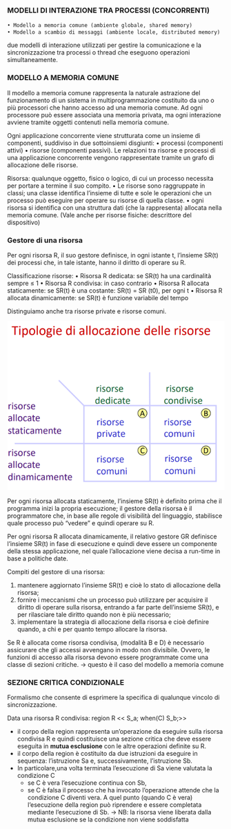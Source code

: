 ### MODELLI DI INTERAZIONE TRA PROCESSI (CONCORRENTI)
    • Modello a memoria comune (ambiente globale, shared memory)
    • Modello a scambio di messaggi (ambiente locale, distributed memory)
due modelli di interazione utilizzati per gestire la comunicazione e la sincronizzazione tra processi o thread che eseguono operazioni simultaneamente.

### MODELLO A MEMORIA COMUNE
Il modello a memoria comune rappresenta la naturale astrazione del funzionamento di un sistema in multiprogrammazione costituito da uno o più processori che hanno accesso ad una memoria comune. Ad ogni processore può essere associata una memoria privata, ma ogni interazione avviene tramite oggetti contenuti nella memoria comune.

Ogni applicazione concorrente viene strutturata come un insieme di componenti, suddiviso in due sottoinsiemi disgiunti:
    • processi (componenti attivi)
    • risorse (componenti passivi).
Le relazioni tra risorse e processi di una applicazione concorrente vengono rappresentate tramite un grafo di allocazione delle risorse.

Risorsa: qualunque oggetto, fisico o logico, di cui un processo necessita per portare a termine il suo compito.
    • Le risorse sono raggruppate in classi; una classe identifica l’insieme di tutte e sole le operazioni che un processo può eseguire per operare su risorse di quella classe.
    • ogni risorsa si identifica con una struttura dati (che la rappresenta) allocata nella memoria comune.
    (Vale anche per risorse fisiche: descrittore del dispositivo)


### Gestore di una risorsa
Per ogni risorsa R, il suo gestore definisce, in ogni istante t, l’insieme SR(t) dei processi che, in tale istante, hanno il diritto di operare su R.

Classificazione risorse:
    • Risorsa R dedicata:               se SR(t) ha una cardinalità sempre ≤ 1
    • Risorsa R condivisa:              in caso contrario
    • Risorsa R allocata staticamente:  se SR(t) è una costante: SR(t) = SR (t0), per ogni t
    • Risorsa R allocata dinamicamente: se SR(t) è funzione variabile del tempo

Distinguiamo anche tra risorse private e risorse comuni.

![alt text](.\tipologie_di_allocazione_delle_risorse.png)

Per ogni risorsa allocata staticamente, l’insieme SR(t) è definito prima che il programma inizi la propria esecuzione;
il gestore della risorsa è il programmatore che, in base alle regole di visibilità del linguaggio, stabilisce quale processo può “vedere” e quindi operare su R.

Per ogni risorsa R allocata dinamicamente, il relativo gestore GR definisce l’insieme SR(t) in fase di esecuzione e quindi deve essere un componente della stessa applicazione, nel quale l’allocazione viene decisa a run-time in base a politiche date.

Compiti del gestore di una risorsa:
1. mantenere aggiornato l’insieme SR(t) e cioè lo stato di allocazione della risorsa;
2. fornire i meccanismi che un processo può utilizzare per acquisire il diritto di operare sulla risorsa, entrando a far parte dell’insieme SR(t), e per rilasciare tale diritto quando non è più necessario;
3. implementare la strategia di allocazione della risorsa e cioè definire quando, a chi e per quanto tempo allocare la risorsa.

Se R è allocata come risorsa condivisa, (modalità B e D) è necessario assicurare che gli accessi avvengano in modo non divisibile. Ovvero, le funzioni di accesso alla risorsa devono essere programmate come una classe di sezioni critiche.
    -> questo è il caso del modello a memoria comune

### SEZIONE CRITICA CONDIZIONALE
Formalismo che consente di esprimere la specifica di qualunque vincolo di sincronizzazione.

Data una risorsa R condivisa:
    region R << S_a; when(C) S_b;>>
- il corpo della region rappresenta un’operazione da eseguire sulla risorsa condivisa R e quindi costituisce una sezione critica che deve essere eseguita in __mutua esclusione__ con le altre operazioni definite su R.
- il corpo della region è costituito da due istruzioni da eseguire in sequenza: l’istruzione Sa e, successivamente, l’istruzione Sb.
- In particolare,una volta terminata l’esecuzione di Sa viene valutata la condizione C
    - se C è vera l’esecuzione continua con Sb,
    - se C è falsa il processo che ha invocato l’operazione attende che la condizione C diventi vera. A quel punto (quando C è vera) l’esecuzione della region può riprendere e essere completata mediante l’esecuzione di Sb.
        -> NB: la risorsa viene liberata dalla mutua esclusione se la condizione non viene soddisfatta